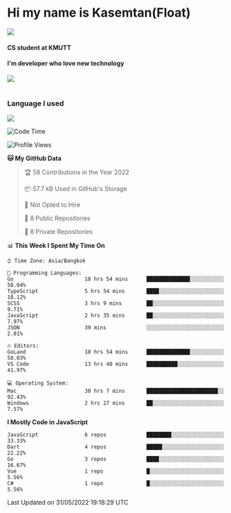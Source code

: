 # Hi my name is Kasemtan(Float)
![](https://64.media.tumblr.com/9c2a8f831efe8da556ffbf89cebb52c9/b86c1ab833a37e32-93/s1280x1920/d000dc22f75df64be2bc150f5fa69c4f6df6bb07.gifv)
#### CS student at KMUTT
#### I'm developer who love new technology
[![](https://github-readme-stats.vercel.app/api?username=FloatKasemtan&show_icons=true&theme=nightowl)]()
#
### Language I used
[![](https://github-readme-stats.vercel.app/api/top-langs/?username=FloatKasemtan&layout=compact&theme=nightowl)]()
<!--START_SECTION:waka-->
![Code Time](http://img.shields.io/badge/Code%20Time-409%20hrs%2015%20mins-blue)

![Profile Views](http://img.shields.io/badge/Profile%20Views-7-blue)

**🐱 My GitHub Data** 

> 🏆 58 Contributions in the Year 2022
 > 
> 📦 57.7 kB Used in GitHub's Storage 
 > 
> 🚫 Not Opted to Hire
 > 
> 📜 8 Public Repositories 
 > 
> 🔑 8 Private Repositories  
 > 
📊 **This Week I Spent My Time On** 

```text
⌚︎ Time Zone: Asia/Bangkok

💬 Programming Languages: 
Go                       18 hrs 54 mins      ██████████████░░░░░░░░░░░   58.04% 
TypeScript               5 hrs 54 mins       ████░░░░░░░░░░░░░░░░░░░░░   18.12% 
SCSS                     3 hrs 9 mins        ██░░░░░░░░░░░░░░░░░░░░░░░   9.71% 
JavaScript               2 hrs 35 mins       ██░░░░░░░░░░░░░░░░░░░░░░░   7.97% 
JSON                     39 mins             ░░░░░░░░░░░░░░░░░░░░░░░░░   2.01%

🔥 Editors: 
GoLand                   18 hrs 54 mins      ██████████████░░░░░░░░░░░   58.03% 
VS Code                  13 hrs 40 mins      ██████████░░░░░░░░░░░░░░░   41.97%

💻 Operating System: 
Mac                      30 hrs 7 mins       ███████████████████████░░   92.43% 
Windows                  2 hrs 27 mins       ██░░░░░░░░░░░░░░░░░░░░░░░   7.57%

```

**I Mostly Code in JavaScript** 

```text
JavaScript               6 repos             ████████░░░░░░░░░░░░░░░░░   33.33% 
Dart                     4 repos             █████░░░░░░░░░░░░░░░░░░░░   22.22% 
Go                       3 repos             ████░░░░░░░░░░░░░░░░░░░░░   16.67% 
Vue                      1 repo              █░░░░░░░░░░░░░░░░░░░░░░░░   5.56% 
C#                       1 repo              █░░░░░░░░░░░░░░░░░░░░░░░░   5.56%

```



 Last Updated on 31/05/2022 19:18:29 UTC
<!--END_SECTION:waka-->
<!--
**FloatKasemtan/FloatKasemtan** is a ✨ _special_ ✨ repository because its `README.md` (this file) appears on your GitHub profile.

Here are some ideas to get you started:

- 🔭 I’m currently working on ...
- 🌱 I’m currently learning ...
- 👯 I’m looking to collaborate on ...
- 🤔 I’m looking for help with ...
- 💬 Ask me about ...
- 📫 How to reach me: ...
- 😄 Pronouns: ...
- ⚡ Fun fact: ...
-->
